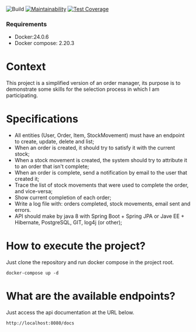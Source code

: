 ![Build](https://github.com/wesley-ramos/order_manager/workflows/Build/badge.svg)
[![Maintainability](https://api.codeclimate.com/v1/badges/344d9f04dbf51b59b015/maintainability)](https://codeclimate.com/github/wesley-ramos/order_manager/maintainability)
[![Test Coverage](https://api.codeclimate.com/v1/badges/344d9f04dbf51b59b015/test_coverage)](https://codeclimate.com/github/wesley-ramos/order_manager/test_coverage)

### Requirements
- Docker:24.0.6
- Docker compose: 2.20.3
  
# Context
This project is a simplified version of an order manager, its purpose is to demonstrate some skills for the selection process in which I am participating.

# Specifications
- All entities (User, Order, Item, StockMovement) must have an endpoint to create, update, delete and list;
- When an order is created, it should try to satisfy it with the current stock;
- When a stock movement is created, the system should try to attribute it to an order that isn't complete;
- When an order is complete, send a notification by email to the user that created it;
- Trace the list of stock movements that were used to complete the order, and vice-versa;
- Show current completion of each order;
- Write a log file with: orders completed, stock movements, email sent and errors.
- API should make by java 8 with Spring Boot + Spring JPA or Jave EE + Hibernate, PostgreSQL, GIT, log4j (or other);

# How to execute the project?
Just clone the repository and run docker compose in the project root.
```shell
docker-compose up -d
```
# What are the available endpoints?
Just access the api documentation at the URL below.
```shell
http://localhost:8080/docs
```
